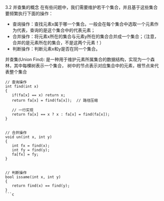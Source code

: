 3.2 并查集的概念
在有些问题中，我们需要维护若干个集合，并且基于这些集合要频繁执行下面的操作：
- 查询操作：查找元素x属于哪一个集合。一般会在每个集合中选取一个元素作为代表，查询的是这个集合中的代表元素；
- 合并操作：将元素x所在的集合与元素y所在的集合合并成一个集合；（注意，合并的是元素所在的集合，不是这两个元素！）
- 判断操作：判断元素x和y是否在同一个集合。
  

并查集(Union Find): 是一种用于维护元素所属集合的数据结构，实现为一个森林，其中每棵树表示一个集合，
树中的节点表示对应集合中的元素，根节点来代表整个集合


 ```
// 查询操作
int find(int x)
{
    if(fa[x] == x) return x;
    return fa[x] = find(fa[x]);  // 路径压缩

    // 一行实现
    return fa[x] == x ? x : fa[x] = find(fa[x]);
}


// 合并操作
void un(int x, int y)
{
    int fx = find(x);
    int fy = find(y);
    fa[fx] = fy;
}


// 判断操作
bool issame(int x, int y)
{
    return find(x) == find(y);
}
 ```c